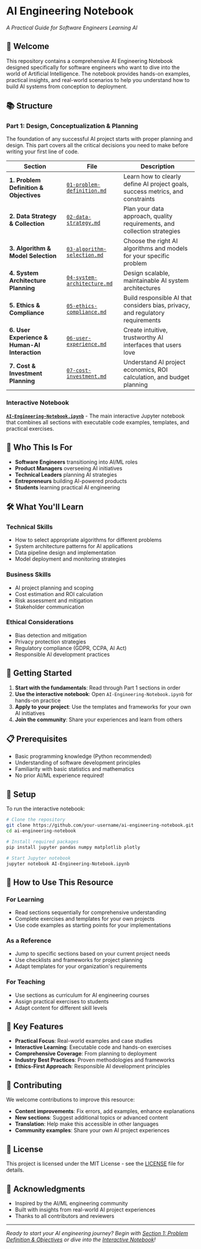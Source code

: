# AI Engineering Notebook
*A Practical Guide for Software Engineers Learning AI*

## 🚀 Welcome

This repository contains a comprehensive AI Engineering Notebook designed specifically for software engineers who want to dive into the world of Artificial Intelligence. The notebook provides hands-on examples, practical insights, and real-world scenarios to help you understand how to build AI systems from conception to deployment.

## 📚 Structure

### Part 1: Design, Conceptualization & Planning

The foundation of any successful AI project starts with proper planning and design. This part covers all the critical decisions you need to make before writing your first line of code.

| Section | File | Description |
|---------|------|-------------|
| **1. Problem Definition & Objectives** | [`01-problem-definition.md`](01-problem-definition.md) | Learn how to clearly define AI project goals, success metrics, and constraints |
| **2. Data Strategy & Collection** | [`02-data-strategy.md`](02-data-strategy.md) | Plan your data approach, quality requirements, and collection strategies |
| **3. Algorithm & Model Selection** | [`03-algorithm-selection.md`](03-algorithm-selection.md) | Choose the right AI algorithms and models for your specific problem |
| **4. System Architecture Planning** | [`04-system-architecture.md`](04-system-architecture.md) | Design scalable, maintainable AI system architectures |
| **5. Ethics & Compliance** | [`05-ethics-compliance.md`](05-ethics-compliance.md) | Build responsible AI that considers bias, privacy, and regulatory requirements |
| **6. User Experience & Human-AI Interaction** | [`06-user-experience.md`](06-user-experience.md) | Create intuitive, trustworthy AI interfaces that users love |
| **7. Cost & Investment Planning** | [`07-cost-investment.md`](07-cost-investment.md) | Understand AI project economics, ROI calculation, and budget planning |

### Interactive Notebook

**[`AI-Engineering-Notebook.ipynb`](AI-Engineering-Notebook.ipynb)** - The main interactive Jupyter notebook that combines all sections with executable code examples, templates, and practical exercises.

## 🎯 Who This Is For

- **Software Engineers** transitioning into AI/ML roles
- **Product Managers** overseeing AI initiatives
- **Technical Leaders** planning AI strategies
- **Entrepreneurs** building AI-powered products
- **Students** learning practical AI engineering

## 🛠️ What You'll Learn

### Technical Skills
- How to select appropriate algorithms for different problems
- System architecture patterns for AI applications
- Data pipeline design and implementation
- Model deployment and monitoring strategies

### Business Skills
- AI project planning and scoping
- Cost estimation and ROI calculation
- Risk assessment and mitigation
- Stakeholder communication

### Ethical Considerations
- Bias detection and mitigation
- Privacy protection strategies
- Regulatory compliance (GDPR, CCPA, AI Act)
- Responsible AI development practices

## 🚀 Getting Started

1. **Start with the fundamentals**: Read through Part 1 sections in order
2. **Use the interactive notebook**: Open `AI-Engineering-Notebook.ipynb` for hands-on practice
3. **Apply to your project**: Use the templates and frameworks for your own AI initiatives
4. **Join the community**: Share your experiences and learn from others

## 📋 Prerequisites

- Basic programming knowledge (Python recommended)
- Understanding of software development principles
- Familiarity with basic statistics and mathematics
- No prior AI/ML experience required!

## 🔧 Setup

To run the interactive notebook:

```bash
# Clone the repository
git clone https://github.com/your-username/ai-engineering-notebook.git
cd ai-engineering-notebook

# Install required packages
pip install jupyter pandas numpy matplotlib plotly

# Start Jupyter notebook
jupyter notebook AI-Engineering-Notebook.ipynb
```

## 📖 How to Use This Resource

### For Learning
- Read sections sequentially for comprehensive understanding
- Complete exercises and templates for your own projects
- Use code examples as starting points for your implementations

### As a Reference
- Jump to specific sections based on your current project needs
- Use checklists and frameworks for project planning
- Adapt templates for your organization's requirements

### For Teaching
- Use sections as curriculum for AI engineering courses
- Assign practical exercises to students
- Adapt content for different skill levels

## 🌟 Key Features

- **Practical Focus**: Real-world examples and case studies
- **Interactive Learning**: Executable code and hands-on exercises
- **Comprehensive Coverage**: From planning to deployment
- **Industry Best Practices**: Proven methodologies and frameworks
- **Ethics-First Approach**: Responsible AI development principles

## 🤝 Contributing

We welcome contributions to improve this resource:

- **Content improvements**: Fix errors, add examples, enhance explanations
- **New sections**: Suggest additional topics or advanced content
- **Translation**: Help make this accessible in other languages
- **Community examples**: Share your own AI project experiences

## 📄 License

This project is licensed under the MIT License - see the [LICENSE](LICENSE) file for details.

## 🙏 Acknowledgments

- Inspired by the AI/ML engineering community
- Built with insights from real-world AI project experiences
- Thanks to all contributors and reviewers

---

*Ready to start your AI engineering journey? Begin with [Section 1: Problem Definition & Objectives](01-problem-definition.md) or dive into the [Interactive Notebook](AI-Engineering-Notebook.ipynb)!*